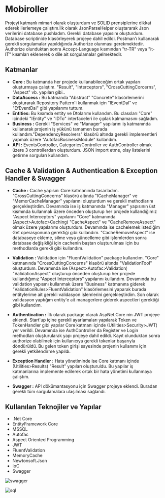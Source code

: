 # Mobiroller


Projeyi katmanlı mimari olarak oluşturdum ve SOLID prensiplerine dikkat ederek ilerlemeye çalıştım.İlk olarak JsonParseHelper oluştararak Json verilerini database pushladım.
Gerekli database yapısını oluşturdum. Database scriptinide klasörleyerek projeye dahil edildi. Postman'ı kullanarak gerekli sorgulamalar yapıldığında Authorize olunması 
gerekmektedir. Authorize olunduktan sonra Accept-Language kısmından "tr-TR" veya "it-IT" kısımları eklenerek o dile ait sorgulamalar gelmektedir.



## Katmanlar

- **Core :** Bu katmanda her projede kullanabileceğim ortak yapıları oluşturmaya çalıştım. "Result", "Interceptors", "CrossCuttingCorcerns", "Aspect" vb.
yapıları gibi..
- **DataAccess :** Bu katmanda "Abstract" "Concrete" klasörlemerini oluşturarak Repository Pattern'i kullanmak için "IEventDal" ve "EfEventDal" gibi yapılarımı tuttum.
- **Entities:** Bu kısımda entity ve Dtolarımı kullandım. Bu classları "Core" içindeki "IEntity" ve "IDTo" interfaceleri ile çıplak kalmamasını sağladım.
- **Business :** Gerekli "Services" ve "Manager" yapılarını iş katmanında kullanarak projenin iş yükünü tamamen burada kullandım."DependencyResolvers" klasörü altında gerekli 
implementleri yapmak üzere "AutofacBusinessModule" kullandım.
- **API :** EventsController, CategoriesController ve AuthController olmak üzere 3 controllerdan oluşturdum. JSON import etme, olay listelerini getirme 
sorguları kullandım.

## Cache & Validation & Authentication & Exception Handler & Swagger

- **Cache :** Cache yapısını Core katmanında tasarladım. "CrossCuttingConcerns" klasörü altında "ICacheManager" ve "MemorCacheManager" yapılarını oluşturdum ve gerekli 
methodlarını gerçekleştirdim. Devamında ise iş katmanında "Manager" yapısının üst kısmında kullanmak üzere önceden oluşturup her projede kullandığımız "Aspect Interceptors" 
yapılarını "Core" katmanında (Aspect>Autofac>Caching) "CacheAspect" ve "CacheRemoveAspect" olmak üzere yapılarımı oluşturdum. Devamında ise cachelemek istediğim Get operasyonuna
gerektiği gibi kullandım. "CacheRemoveAspect" ise databaseye ekleme, silme veya güncelleme gibi işlemlerden sonra database değişikliği için cachenin baştan oluşturulması için
bu methodlarda gerekli gibi kullandım.

- **Validation :** Validation için "FluentValidation" package kullandım. "Core" katmanında "CrossCuttingConcerns" klasörü altında "ValidationTool" oluşturdum. Devamında ise 
(Aspect>Autofac>Validation) "ValidationAspect" oluşturup önceden oluşturup her projede kullandığımız "Aspect Interceptors" yapılarını kullandım. Devamında bu validation yapısını
kullanmak üzere "Business" katmanına giderek "ValidationRules>FluentValidation" klasörlemesini yaparak burada entitylerime ait gerekli validasyon işlemlerini gerçekleştirdim.
Son olarak validasyon yaptığım entity'e ait managerlere giderek aspectleri gerektiği gibi kullandım.

- **Authentication :** İlk olarak package olarak AspNet.Core nin JWT projeye eklendi. Start'up içine gerekli ayarlamaları yapılarak Token ve TokenHandler gibi yapılar Core 
katmanı içinde (Utilities>Security>JWT) yer verildi. Devamında ise AuthController da Register ve Login methodları oluşturularak yapı projeye dahil edildi. Kayıt olunduktan sonra
authorize olabilmek için kullanıcıya gerekli tokenlar başarıyla döndürüldü. Bu gelen token girişi sayesinde projenin kullanımı için gerekli yetkilendirme yapıldı.

- **Exception Handler :** Hata yönetiminde ise Core katmanı içinde (Utilities>Results) "Result" yapıları oluşturuldu. Bu yapılar iş katmanlarına implemente edilerek ortak bir
hata yönetimi kullanmaya çalıştım.

- **Swagger :** API dökümantasyonu için Swagger projeye eklendi. Buradan gerekli tüm sorgulamalara ulaşılması sağlandı.

## Kullanılan Teknojiler ve Yapılar

- .Net Core
- EntityFramework Core
- MSSQL
- Autofac
- Aspect Oriented Programming
- JWT
- FluentValidation
- MemoryCache
- Newtonsoft.Json
- IoC
- Swagger

![swagger](https://user-images.githubusercontent.com/64231904/123258213-cc09b480-d4fb-11eb-943b-6b42b49bed53.png)

![sql](https://user-images.githubusercontent.com/64231904/123258505-1c811200-d4fc-11eb-8e4a-e7a703cda18f.png)
